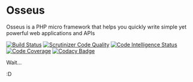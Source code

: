 # Osseus
Osseus is a PHP micro framework that helps you quickly write simple yet powerful web applications and APIs

[![Build Status](https://travis-ci.org/whera/osseus.svg?branch=master)](https://travis-ci.org/whera/osseus)
[![Scrutinizer Code Quality](https://scrutinizer-ci.com/g/whera/osseus/badges/quality-score.png?b=master)](https://scrutinizer-ci.com/g/whera/osseus/?branch=master)
[![Code Intelligence Status](https://scrutinizer-ci.com/g/whera/osseus/badges/code-intelligence.svg?b=master)](https://scrutinizer-ci.com/code-intelligence)
[![Code Coverage](https://scrutinizer-ci.com/g/whera/osseus/badges/coverage.png?b=master)](https://scrutinizer-ci.com/g/whera/osseus/?branch=master)
[![Codacy Badge](https://api.codacy.com/project/badge/Grade/8636be0f7bd74e5dbb38acf2543a82ff)](https://www.codacy.com/app/whera/osseus?utm_source=github.com&amp;utm_medium=referral&amp;utm_content=whera/osseus&amp;utm_campaign=Badge_Grade)

Wait... 

:D
